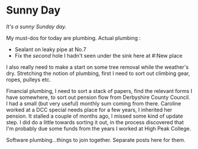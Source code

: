 # Sunny Day

*It's a sunny Sunday day.*

My must-dos for today are plumbing. Actual plumbing :

* Sealant on leaky pipe at No.7
* Fix the *second* hole I hadn't seen under the sink here at #:New place

I also really need to make a start on some tree removal while the weather's dry. Stretching the notion of plumbing, first I need to sort out climbing gear, ropes, pulleys etc.

Financial plumbing, I need to sort a stack of papers, find the relevant forms I have somewhere, to sort out pension flow from Derbyshire County Council. I had a small (but very useful) monthly sum coming from there. Caroline worked at a DCC special needs place for a few years, I inherited her pension. It stalled a couple of months ago, I missed some kind of update step. I did do a little towards sorting it out, in the process discovered that I'm probably due some funds from the years I worked at High Peak College.

Software plumbing...things to join together. Separate posts here for them.